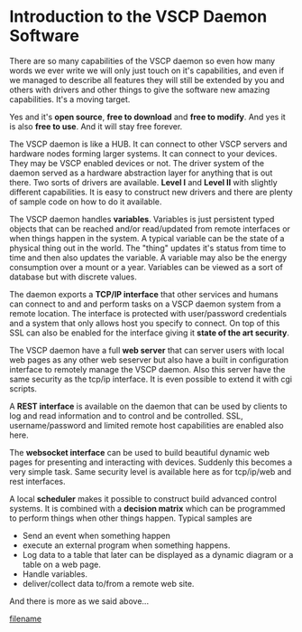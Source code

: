 # Introduction to the VSCP Daemon Software

There are so many capabilities of the VSCP daemon so even how many words we ever write we will only just touch on it's capabilities, and even if we managed to describe all features they will still be extended by you and others with drivers and other things to give the software new amazing capabilities. It's a moving target.

Yes and it's **open source**, **free to download** and **free to modify**. And yes it is also **free to use**. And it will stay free forever.

The VSCP daemon is like a HUB. It can connect to other VSCP servers and hardware nodes forming larger systems. It can connect to your devices. They may be VSCP enabled devices or not. The driver system of the daemon served as a hardware abstraction layer for anything that is out there. Two sorts of drivers are available. **Level I** and **Level II** with slightly different capabilities. It is easy to construct new drivers and there are plenty of sample code on how to do it available.

The VSCP daemon handles **variables**. Variables is just persistent typed objects that can be reached and/or read/updated from remote interfaces or when things happen in the system. A typical variable can be the state of a physical thing out in the world. The "thing" updates it's status from time to time and then also updates the variable. A variable may also be the energy consumption over a mount or a year. Variables can be viewed as a sort of database but with discrete values.

The daemon exports a **TCP/IP interface** that other services and humans can connect to and and perform tasks on a VSCP daemon system from a remote location. The interface is protected with user/password credentials and a system that only allows host you specify to connect. On top of this SSL can also be enabled for the interface giving it **state of the art security**.

The VSCP daemon have a full **web server** that can server users with local web pages as any other web seserver but also have a built in configuration interface to remotely manage the VSCP daemon. Also this server have the same security as the tcp/ip interface. It is even possible to extend it with cgi scripts.

A **REST interface** is available on the daemon that can be used by clients to log and read information and to control and be controlled. SSL, username/password and limited remote host capabilities are enabled also here.

The **websocket interface** can be used to build beautiful dynamic web pages for presenting and interacting with devices. Suddenly this becomes a very simple task. Same security level is available here as for tcp/ip/web and rest interfaces.

A local **scheduler** makes it possible to construct build advanced control systems. It is combined with a **decision matrix** which can be programmed to perform things when other things happen. Typical samples are 

 * Send an event when something happen
 * execute an external program when something happens.
 * Log data to a table that later can be displayed as a dynamic diagram or a table on a web page.
 * Handle variables.
 * deliver/collect data to/from a remote web site.

And there is more as we said above...






[filename](./bottom_copyright.md ':include')

